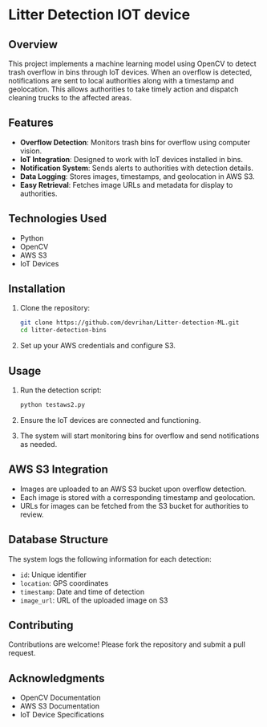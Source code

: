 # Litter Detection IOT device

## Overview

This project implements a machine learning model using OpenCV to detect trash overflow in bins through IoT devices. When an overflow is detected, notifications are sent to local authorities along with a timestamp and geolocation. This allows authorities to take timely action and dispatch cleaning trucks to the affected areas.

## Features

- **Overflow Detection**: Monitors trash bins for overflow using computer vision.
- **IoT Integration**: Designed to work with IoT devices installed in bins.
- **Notification System**: Sends alerts to authorities with detection details.
- **Data Logging**: Stores images, timestamps, and geolocation in AWS S3.
- **Easy Retrieval**: Fetches image URLs and metadata for display to authorities.

## Technologies Used

- Python
- OpenCV
- AWS S3
- IoT Devices

## Installation

1. Clone the repository:

   ```bash
   git clone https://github.com/devrihan/Litter-detection-ML.git
   cd litter-detection-bins
   ```

2. Set up your AWS credentials and configure S3.

## Usage

1. Run the detection script:

   ```bash
   python testaws2.py
   ```
   
2. Ensure the IoT devices are connected and functioning.

3. The system will start monitoring bins for overflow and send notifications as needed.

## AWS S3 Integration

- Images are uploaded to an AWS S3 bucket upon overflow detection.
- Each image is stored with a corresponding timestamp and geolocation.
- URLs for images can be fetched from the S3 bucket for authorities to review.

## Database Structure

The system logs the following information for each detection:

- `id`: Unique identifier
- `location`: GPS coordinates
- `timestamp`: Date and time of detection
- `image_url`: URL of the uploaded image on S3

## Contributing

Contributions are welcome! Please fork the repository and submit a pull request.

## Acknowledgments

- OpenCV Documentation
- AWS S3 Documentation
- IoT Device Specifications
